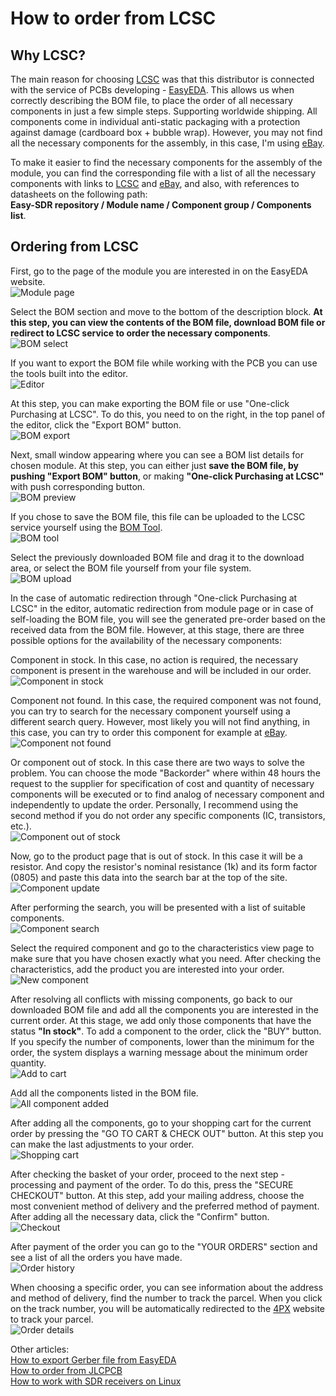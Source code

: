 # How to order from LCSC

## Why LCSC?
The main reason for choosing [LCSC] was that this distributor is connected with the service of PCBs developing - [EasyEDA]. This allows us when correctly describing the BOM file, to place the order of all necessary components in just a few simple steps. Supporting worldwide shipping. All components come in individual anti-static packaging with a protection against damage (cardboard box + bubble wrap). However, you may not find all the necessary components for the assembly, in this case, I'm using [eBay].  

To make it easier to find the necessary components for the assembly of the module, you can find the corresponding file with a list of all the necessary components with links to [LCSC] and [eBay], and also, with references to datasheets on the following path:  
**Easy-SDR repository / Module name / Component group / Components list**.

## Ordering from LCSC
First, go to the page of the module you are interested in on the EasyEDA website.  
![Module page](../Resources/LCSC%20order/LCSC-1-Module-page.png)  

Select the BOM section and move to the bottom of the description block. **At this step, you can view the contents of the BOM file, download BOM file or redirect to LCSC service to order the necessary components**.  
![BOM select](../Resources/LCSC%20order/LCSC-2-BOM-select.png)  

If you want to export the BOM file while working with the PCB you can use the tools built into the editor.  
![Editor](../Resources/LCSC%20order/LCSC-3-Editor.png)  

At this step, you can make exporting the BOM file or use "One-click Purchasing at LCSC". To do this, you need to on the right, in the top panel of the editor, click the "Export BOM" button.  
![BOM export](../Resources/LCSC%20order/LCSC-4-BOM-export.png)  

Next, small window appearing where you can see a BOM list details for chosen module. At this step, you can either just **save the BOM file, by pushing "Export BOM" button**, or making **"One-click Purchasing at LCSC"** with push corresponding button.  
![BOM preview](../Resources/LCSC%20order/LCSC-5-BOM-preview.png)  

If you chose to save the BOM file, this file can be uploaded to the LCSC service yourself using the [BOM Tool](https://lcsc.com/user/bom).  
![BOM tool](../Resources/LCSC%20order/LCSC-6-BOM-tool.png)  

Select the previously downloaded BOM file and drag it to the download area, or select the BOM file yourself from your file system.  
![BOM upload](../Resources/LCSC%20order/LCSC-7-BOM-upload.png)  

In the case of automatic redirection through "One-click Purchasing at LCSC" in the editor, automatic redirection from module page or in case of self-loading the BOM file, you will see the generated pre-order based on the received data from the BOM file. However, at this stage, there are three possible options for the availability of the necessary components:  

Сomponent in stock. In this case, no action is required, the necessary component is present in the warehouse and will be included in our order.  
![Component in stock](../Resources/LCSC%20order/LCSC-8-Component-in-stock.png)  

Component not found. In this case, the required component was not found, you can try to search for the necessary component yourself using a different search query. However, most likely you will not find anything, in this case, you can try to order this component for example at [eBay].  
![Component not found](../Resources/LCSC%20order/LCSC-9-Component-not-found.png)  

Or component out of stock. In this case there are two ways to solve the problem. You can choose the mode "Backorder" where within 48 hours the request to the supplier for specification of cost and quantity of necessary components will be executed or to find analog of necessary component and independently to update the order. Personally, I recommend using the second method if you do not order any specific components (IC, transistors, etc.).  
![Component out of stock](../Resources/LCSC%20order/LCSC-10-Component-out-of-stock.png)  

Now, go to the product page that is out of stock. In this case it will be a resistor. And copy the resistor's nominal resistance (1k) and its form factor (0805) and paste this data into the search bar at the top of the site.  
![Component update](../Resources/LCSC%20order/LCSC-11-Component-update.png)  

After performing the search, you will be presented with a list of suitable components.  
![Component search](../Resources/LCSC%20order/LCSC-12-Component-search.png)  

Select the required component and go to the characteristics view page to make sure that you have chosen exactly what you need. After checking the characteristics, add the product you are interested into your order.  
![New component](../Resources/LCSC%20order/LCSC-13-New-component.png)  

After resolving all conflicts with missing components, go back to our downloaded BOM file and add all the components you are interested in the current order. At this stage, we add only those components that have the status **"In stock"**. To add a component to the order, click the "BUY" button. If you specify the number of components, lower than the minimum for the order, the system displays a warning message about the minimum order quantity.  
![Add to cart](../Resources/LCSC%20order/LCSC-14-Add-to-cart.png)  

Add all the components listed in the BOM file.  
![All component added](../Resources/LCSC%20order/LCSC-15-All-component-added.png)  

After adding all the components, go to your shopping cart for the current order by pressing the "GO TO CART & CHECK OUT" button. At this step you can make the last adjustments to your order.  
![Shopping cart](../Resources/LCSC%20order/LCSC-16-Shopping-cart.png)  

After checking the basket of your order, proceed to the next step - processing and payment of the order. To do this, press the "SECURE CHECKOUT" button. At this step, add your mailing address, choose the most convenient method of delivery and the preferred method of payment. After adding all the necessary data, click the "Confirm" button.  
![Checkout](../Resources/LCSC%20order/LCSC-17-Checkout.png)  

After payment of the order you can go to the "YOUR ORDERS" section and see a list of all the orders you have made.  
![Order history](../Resources/LCSC%20order/LCSC-18-Order-history.png)  

When choosing a specific order, you can see information about the address and method of delivery, find the number to track the parcel. When you click on the track number, you will be automatically redirected to the [4PX] website to track your parcel.  
![Order details](../Resources/LCSC%20order/LCSC-19-Order-details.png)  

Other articles:  
[How to export Gerber file from EasyEDA](./How%20to%20export%20Gerber%20file%20from%20EasyEDA.md)  
[How to order from JLCPCB](./How%20to%20order%20from%20JLCPCB.md)  
[How to work with SDR receivers on Linux](./How%20to%20work%20with%20SDR%20receivers%20on%20Linux.md)


[LCSC]: <https://lcsc.com/>
[EasyEDA]: <https://easyeda.com/>
[eBay]: <https://www.ebay.com/>
[4PX]: <http://track.4px.com/>
